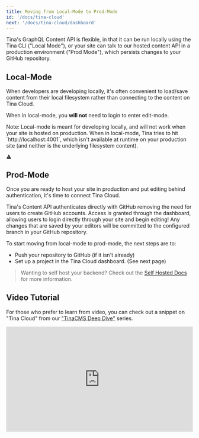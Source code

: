 ```yaml
---
title: Moving from Local-Mode to Prod-Mode
id: '/docs/tina-cloud'
next: '/docs/tina-cloud/dashboard'
---
```


Tina's GraphQL Content API is flexible, in that it can be run locally using the Tina CLI ("Local Mode"), or your site can talk to our hosted content API in a production environment ("Prod Mode"), which persists changes to your GitHub repository.

## Local-Mode

When developers are developing locally, it's often convenient to load/save content from their local filesystem rather than connecting to the content on Tina Cloud.

When in local-mode, you **will not** need to login to enter edit-mode.

<div class="short-code-warning">
   <div>
      <p>Note: Local-mode is meant for developing locally, and will not work when your site is hosted on production. When in local-mode, Tina tries to hit `http://localhost:4001`, which isn't available at runtime on your production site (and neither is the underlying filesystem content).</p>
   </div>
   <svg stroke="currentColor" fill="currentColor" stroke-width="0" viewBox="0 0 512 512" height="1em" width="1em" xmlns="http://www.w3.org/2000/svg">
      <path d="M32 464h448L256 48 32 464zm248-64h-48v-48h48v48zm0-80h-48v-96h48v96z"></path>
   </svg>
</div>

## Prod-Mode

Once you are ready to host your site in production and put editing behind authentication, it's time to connect Tina Cloud.

Tina's Content API authenticates directly with GitHub removing the need for users to create GitHub accounts. Access is granted through the dashboard, allowing users to login directly through your site and begin editing! Any changes that are saved by your editors will be committed to the configured branch in your GitHub repository.

To start moving from local-mode to prod-mode, the next steps are to:

- Push your repository to GitHub (if it isn't already)
- Set up a project in the Tina Cloud dashboard. (See next page)

> Wanting to self host your backend? Check out the [Self Hosted Docs](/docs/self-hosted/overview) for more information.

## Video Tutorial

For those who prefer to learn from video, you can check out a snippet on "Tina Cloud" from our ["TinaCMS Deep Dive"](https://www.youtube.com/watch?v=PcgnJDILv4w&list=PLPar4H9PHKVqoCwZy79PHr8-W_vA3lAOB&pp=iAQB) series.

<div style="position:relative;padding-top:56.25%;">
  <iframe width="560" frameborder="0" allowfullscreen
      style="position:absolute;top:0;left:0;width:100%;height:100%;" src="https://www.youtube.com/embed/r9vzL_8PEW8?start=39" title="TinaCMS Deep Dive (Going To Production)" allow="accelerometer; autoplay; clipboard-write; encrypted-media; gyroscope; picture-in-picture; web-share">
  </iframe>
</div>
